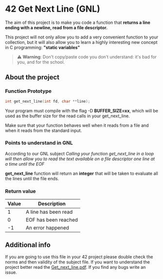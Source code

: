 # 42 Get Next Line (GNL)

The aim of this project is to make you code a function that **returns a line
ending with a newline, read from a file descriptor.**

This project will not only allow you to add a very convenient function to your collection,
but it will also allow you to learn a highly interesting new concept in C programming: 
**"static variables"**

> ⚠️ **Warning**: Don't copy/paste code you don't understand: it's bad for you, and for the school.

## About the project

### Function Prototype
```c
int	get_next_line(int fd, char **line);
```
Your program must compile with the flag -D **BUFFER_SIZE=xx**, which will be used
as the buffer size for the read calls in your get_next_line.

Make sure that your function behaves well when it reads from a file and when it
reads from the standard input.

### Points to understand in GNL

According to our GNL subject *Calling your function get_next_line in a loop will then allow you to read the 
text available on a file descriptor one line at a time until the EOF*

**get_next_line** function will return an **integer** that will be taken to evaluate all the lines until the
file ends.

### Return value
 | Value | Description         |
 |-----------|----------------------|
 |  1| A line has been read |
 |  0| EOF has been reached |
 |  -1| An error happened |


## Additional info
If you are going to use this file in your 42 project please double check the norms and then validity of the 
subject file. If you want to understand the project better read the [Get_next_line.pdf](Get_next_line.pdf). 
If you find any bugs write an issue.
